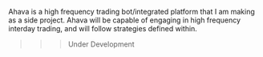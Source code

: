 Ahava is a high frequency trading bot/integrated platform that I am making as a side project. Ahava will be capable of engaging in high frequency interday trading, and will follow strategies defined within.

>>>Under Development

